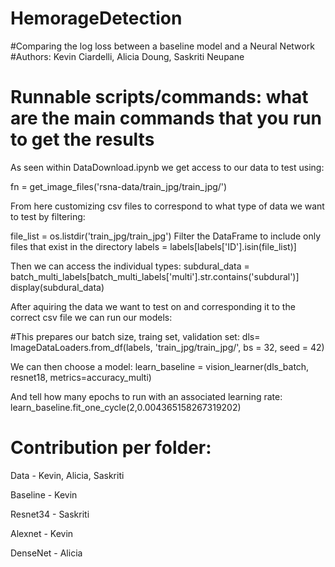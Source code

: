 # HemorageDetection
#Comparing the log loss between a baseline model and a Neural Network
#Authors: Kevin Ciardelli, Alicia Doung, Saskriti Neupane

# Runnable scripts/commands: what are the main commands that you run to get the results

As seen within DataDownload.ipynb we get access to our data to test using: 

fn = get_image_files('rsna-data/train_jpg/train_jpg/')

From here customizing csv files to correspond to what type of data we want to test by filtering:

file_list = os.listdir('train_jpg/train_jpg')
Filter the DataFrame to include only files that exist in the directory
labels = labels[labels['ID'].isin(file_list)]

Then we can access the individual types:
subdural_data = batch_multi_labels[batch_multi_labels['multi'].str.contains('subdural')]
display(subdural_data)

After aquiring the data we want to test on and corresponding it to the correct csv file we can run our models:

#This prepares our batch size, traing set, validation set:
dls= ImageDataLoaders.from_df(labels, 'train_jpg/train_jpg/', bs = 32, seed = 42)

We can then choose a model:
learn_baseline = vision_learner(dls_batch, resnet18, metrics=accuracy_multi)

And tell how many epochs to run with an associated learning rate:
learn_baseline.fit_one_cycle(2,0.004365158267319202)

# Contribution per folder:

Data - Kevin, Alicia, Saskriti

Baseline - Kevin

Resnet34 - Saskriti

Alexnet - Kevin

DenseNet - Alicia